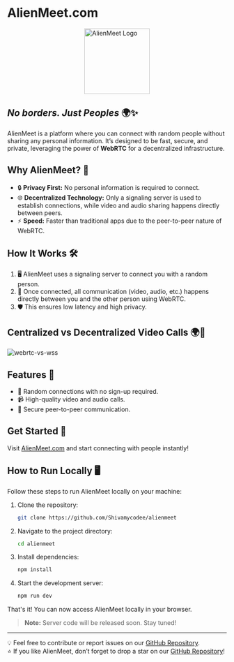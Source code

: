 # AlienMeet.com  

<img src="https://alienmeet.com/logoNobg.png" alt="AlienMeet Logo" width="150" style="display: block; margin: 0 auto;" />

## *No borders. Just Peoples* 🌍✨  

AlienMeet is a platform where you can connect with random people without sharing any personal information. It’s designed to be fast, secure, and private, leveraging the power of **WebRTC** for a decentralized infrastructure.  

## Why AlienMeet? 🤔  
- 🔒 **Privacy First:** No personal information is required to connect.  
- 🌐 **Decentralized Technology:** Only a signaling server is used to establish connections, while video and audio sharing happens directly between peers.  
- ⚡ **Speed:** Faster than traditional apps due to the peer-to-peer nature of WebRTC.  

## How It Works 🛠️  
1. 🖥️ AlienMeet uses a signaling server to connect you with a random person.  
2. 🔗 Once connected, all communication (video, audio, etc.) happens directly between you and the other person using WebRTC.  
3. 🛡️ This ensures low latency and high privacy.  

## Centralized vs Decentralized Video Calls 🌍🔄  

<img src="https://bloggeek.me/nitropack_static/FzHbgWTyYWLlyMKJBYWpObcPqcMvrKKi/assets/images/optimized/rev-cd657d1/bloggeek.me/wp-content/uploads/2019/05/201905-websocket-vs-datachannel.jpg" alt="webrtc-vs-wss" style="display: block; margin: 0 auto;" />

## Features 🎉  
- 🎲 Random connections with no sign-up required.  
- 📹 High-quality video and audio calls.  
- 🔐 Secure peer-to-peer communication.  

## Get Started 🚀  
Visit [AlienMeet.com](https://alienmeet.com) and start connecting with people instantly!  


## How to Run Locally 🖥️  

Follow these steps to run AlienMeet locally on your machine:  

1. Clone the repository:  
    ```bash
    git clone https://github.com/Shivamycodee/alienmeet
    ```  

2. Navigate to the project directory:  
    ```bash
    cd alienmeet
    ```  

3. Install dependencies:  
    ```bash
    npm install
    ```  

4. Start the development server:  
    ```bash
    npm run dev
    ```  

That's it! You can now access AlienMeet locally in your browser.  

> **Note:** Server code will be released soon. Stay tuned!


---  
💡 Feel free to contribute or report issues on our [GitHub Repository](https://github.com/Shivamycodee/alienmeet).  
⭐ If you like AlienMeet, don’t forget to drop a star on our [GitHub Repository](https://github.com/Shivamycodee/alienmeet)!
